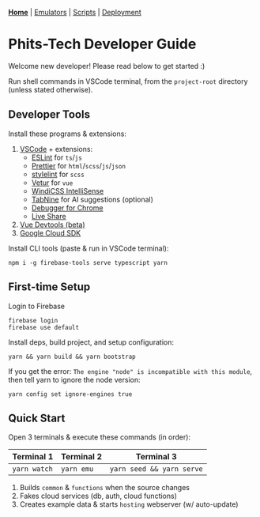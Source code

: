 **[Home](README.md)** | [Emulators](docs/Emulators.md) | [Scripts](admin/README.md) | [Deployment](docs/Deployment.md)

# Phits-Tech Developer Guide

Welcome new developer! Please read below to get started :)

Run shell commands in VSCode terminal, from the `project-root` directory (unless stated otherwise).

## Developer Tools

Install these programs & extensions:

1. [VSCode](https://code.visualstudio.com/download) + extensions:
   - [ESLint](https://marketplace.visualstudio.com/items?itemName=dbaeumer.vscode-eslint) for `ts`/`js`
   - [Prettier](https://marketplace.visualstudio.com/items?itemName=esbenp.prettier-vscode) for `html`/`scss`/`js`/`json`
   - [stylelint](https://marketplace.visualstudio.com/items?itemName=stylelint.vscode-stylelint) for `scss`
   - [Vetur](https://marketplace.visualstudio.com/items?itemName=octref.vetur) for `vue`
   - [WindiCSS IntelliSense](https://marketplace.visualstudio.com/items?itemName=voorjaar.windicss-intellisense)
   - [TabNine](https://marketplace.visualstudio.com/items?itemName=TabNine.tabnine-vscode) for AI suggestions (optional)
   - [Debugger for Chrome](https://marketplace.visualstudio.com/items?itemName=msjsdiag.debugger-for-chrome)
   - [Live Share](https://marketplace.visualstudio.com/items?itemName=MS-vsliveshare.vsliveshare)
2. [Vue Devtools (beta)](https://chrome.google.com/webstore/detail/vuejs-devtools/ljjemllljcmogpfapbkkighbhhppjdbg?hl=en)
3. [Google Cloud SDK](https://cloud.google.com/sdk)

Install CLI tools (paste & run in VSCode terminal):

```
npm i -g firebase-tools serve typescript yarn
```

## First-time Setup

Login to Firebase

```
firebase login
firebase use default
```

Install deps, build project, and setup configuration:

```
yarn && yarn build && yarn bootstrap
```

If you get the error: `The engine "node" is incompatible with this module`, then tell yarn to ignore the node version:

```
yarn config set ignore-engines true
```

## Quick Start

Open 3 terminals & execute these commands (in order):

| Terminal 1   | Terminal 2 | Terminal 3                |
| ------------ | ---------- | ------------------------- |
| `yarn watch` | `yarn emu` | `yarn seed && yarn serve` |

1. Builds `common` & `functions` when the source changes
2. Fakes cloud services (db, auth, cloud functions)
3. Creates example data & starts `hosting` webserver (w/ auto-update)
